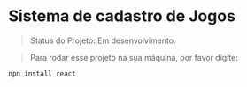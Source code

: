 <h1>Sistema de cadastro de Jogos</h1>

> Status do Projeto: Em desenvolvimento.

>Para rodar esse projeto na sua máquina, por favor digite:

```
npn install react
```

